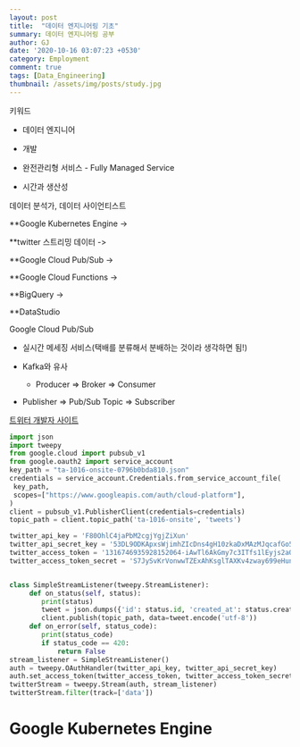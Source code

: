 ```yaml
---
layout: post
title:  "데이터 엔지니어링 기초"
summary: 데이터 엔지니어링 공부
author: GJ
date: '2020-10-16 03:07:23 +0530'
category: Employment
comment: true
tags: [Data_Engineering]
thumbnail: /assets/img/posts/study.jpg
---
```


키워드

* 데이터 엔지니어

* 개발

* 완전관리형 서비스 - Fully Managed Service

* 시간과 생산성

데이터 분석가, 데이터 사이언티스트

**Google Kubernetes Engine ->

**twitter 스트리밍 데이터 ->

**Google Cloud Pub/Sub ->

**Google Cloud Functions ->

**BigQuery ->

**DataStudio

Google Cloud Pub/Sub

* 실시간 메세징 서비스(택배를 분류해서 분배하는 것이라 생각하면 됨!)

* Kafka와 유사

    - Producer => Broker => Consumer

* Publisher => Pub/Sub Topic => Subscriber

[트위터 개발자 사이트](https://developer.twitter.com/en/apps)

```python
import json
import tweepy
from google.cloud import pubsub_v1
from google.oauth2 import service_account
key_path = "ta-1016-onsite-0796b0bda810.json"
credentials = service_account.Credentials.from_service_account_file(
 key_path,
 scopes=["https://www.googleapis.com/auth/cloud-platform"],
)
client = pubsub_v1.PublisherClient(credentials=credentials)
topic_path = client.topic_path('ta-1016-onsite', 'tweets')

twitter_api_key = 'F80OhlC4jaPbM2cgjYgjZiXun'
twitter_api_secret_key = '53DL9ODKApxsWjimhZIcDns4gH10zkaDxMAzMJqcafGo5G5JuB'
twitter_access_token = '1316746935928152064-iAwTl6AkGmy7c3ITfs1lEyjs2aQWK1'
twitter_access_token_secret = 'S7JySvKrVonwwTZExAhKsglTAXKv4zway699eHun1mF81'


class SimpleStreamListener(tweepy.StreamListener):
     def on_status(self, status):
        print(status)
        tweet = json.dumps({'id': status.id, 'created_at': status.created_at, 'text': status.text}, default=str)
        client.publish(topic_path, data=tweet.encode('utf-8'))
     def on_error(self, status_code):
        print(status_code)
        if status_code == 420:
            return False
stream_listener = SimpleStreamListener()
auth = tweepy.OAuthHandler(twitter_api_key, twitter_api_secret_key)
auth.set_access_token(twitter_access_token, twitter_access_token_secret)
twitterStream = tweepy.Stream(auth, stream_listener)
twitterStream.filter(track=['data'])
```

# Google Kubernetes Engine


